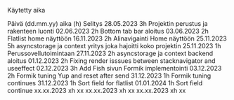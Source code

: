 Käytetty aika

Päivä (dd.mm.yy)    aika (h)        Selitys
28.05.2023          3h              Projektin perustus ja rakenteen luonti 
02.06.2023            2h             Bottom tab bar aloitus
03.06.2023            2h             Flatlist home näyttöön
16.11.2023          2h              Alinavigainti Home näyttöön 
25.11.2023          5h              asyncstorage ja context yritys joka hajoitti koko projektin
25.11.2023          1h              Perussovellutoimintaan
27.11.2023          2h              asyncstorage ja context backend aloitus
01.12.2023          2h              Fixing render isssues between stacknavigator and useeffect 
02.12.2023          3h              Add Fish sivun Formik implementointi
03.12.2023          2h              Formik tuning Yup and reset after send
31.12.2023          1h              Formik tuning continues
31.12.2023          1h              Sort field for flatlist
01.01.2024          1h              Sort field continue
xx.xx.2023          xh              xx
xx.xx.2023          xh              xx
xx.xx.2023          xh              xx
